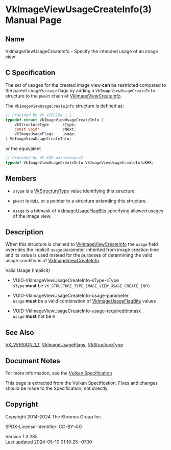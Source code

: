 # VkImageViewUsageCreateInfo(3) Manual Page

## Name

VkImageViewUsageCreateInfo - Specify the intended usage of an image view



## <a href="#_c_specification" class="anchor"></a>C Specification

The set of usages for the created image view **can** be restricted
compared to the parent image’s `usage` flags by adding a
`VkImageViewUsageCreateInfo` structure to the `pNext` chain of
[VkImageViewCreateInfo](https://registry.khronos.org/vulkan/specs/1.3-extensions/man/html/VkImageViewCreateInfo.html).

The `VkImageViewUsageCreateInfo` structure is defined as:

``` c
// Provided by VK_VERSION_1_1
typedef struct VkImageViewUsageCreateInfo {
    VkStructureType      sType;
    const void*          pNext;
    VkImageUsageFlags    usage;
} VkImageViewUsageCreateInfo;
```

or the equivalent

``` c
// Provided by VK_KHR_maintenance2
typedef VkImageViewUsageCreateInfo VkImageViewUsageCreateInfoKHR;
```

## <a href="#_members" class="anchor"></a>Members

- `sType` is a [VkStructureType](https://registry.khronos.org/vulkan/specs/1.3-extensions/man/html/VkStructureType.html) value identifying
  this structure.

- `pNext` is `NULL` or a pointer to a structure extending this
  structure.

- `usage` is a bitmask of
  [VkImageUsageFlagBits](https://registry.khronos.org/vulkan/specs/1.3-extensions/man/html/VkImageUsageFlagBits.html) specifying allowed
  usages of the image view.

## <a href="#_description" class="anchor"></a>Description

When this structure is chained to
[VkImageViewCreateInfo](https://registry.khronos.org/vulkan/specs/1.3-extensions/man/html/VkImageViewCreateInfo.html) the `usage` field
overrides the implicit `usage` parameter inherited from image creation
time and its value is used instead for the purposes of determining the
valid usage conditions of
[VkImageViewCreateInfo](https://registry.khronos.org/vulkan/specs/1.3-extensions/man/html/VkImageViewCreateInfo.html).

Valid Usage (Implicit)

- <a href="#VUID-VkImageViewUsageCreateInfo-sType-sType"
  id="VUID-VkImageViewUsageCreateInfo-sType-sType"></a>
  VUID-VkImageViewUsageCreateInfo-sType-sType  
  `sType` **must** be `VK_STRUCTURE_TYPE_IMAGE_VIEW_USAGE_CREATE_INFO`

- <a href="#VUID-VkImageViewUsageCreateInfo-usage-parameter"
  id="VUID-VkImageViewUsageCreateInfo-usage-parameter"></a>
  VUID-VkImageViewUsageCreateInfo-usage-parameter  
  `usage` **must** be a valid combination of
  [VkImageUsageFlagBits](https://registry.khronos.org/vulkan/specs/1.3-extensions/man/html/VkImageUsageFlagBits.html) values

- <a href="#VUID-VkImageViewUsageCreateInfo-usage-requiredbitmask"
  id="VUID-VkImageViewUsageCreateInfo-usage-requiredbitmask"></a>
  VUID-VkImageViewUsageCreateInfo-usage-requiredbitmask  
  `usage` **must** not be `0`

## <a href="#_see_also" class="anchor"></a>See Also

[VK_VERSION_1_1](https://registry.khronos.org/vulkan/specs/1.3-extensions/man/html/VK_VERSION_1_1.html),
[VkImageUsageFlags](https://registry.khronos.org/vulkan/specs/1.3-extensions/man/html/VkImageUsageFlags.html),
[VkStructureType](https://registry.khronos.org/vulkan/specs/1.3-extensions/man/html/VkStructureType.html)

## <a href="#_document_notes" class="anchor"></a>Document Notes

For more information, see the <a
href="https://registry.khronos.org/vulkan/specs/1.3-extensions/html/vkspec.html#VkImageViewUsageCreateInfo"
target="_blank" rel="noopener">Vulkan Specification</a>

This page is extracted from the Vulkan Specification. Fixes and changes
should be made to the Specification, not directly.

## <a href="#_copyright" class="anchor"></a>Copyright

Copyright 2014-2024 The Khronos Group Inc.

SPDX-License-Identifier: CC-BY-4.0

Version 1.3.285  
Last updated 2024-05-10 01:10:25 -0700
